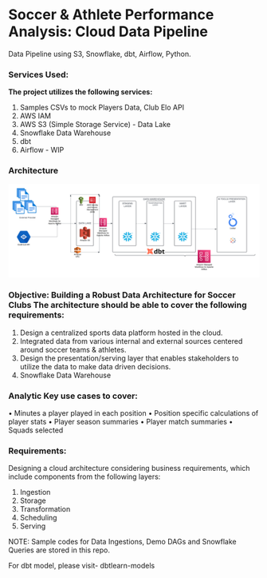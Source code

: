 # Soccer & Athlete Performance Analysis: Cloud Data Pipeline 
Data Pipeline using S3, Snowflake, dbt, Airflow, Python. 

### Services Used:
**The project utilizes the following services:**

1. Samples CSVs to mock Players Data, Club Elo API
2. AWS IAM 
3. AWS S3 (Simple Storage Service) - Data Lake
4. Snowflake Data Warehouse
5. dbt
6. Airflow - WIP

### Architecture
![Architecture](https://github.com/srikantaghosh/Data-Pipeline-Snowflake-DBT/blob/main/DATA%20PIPELINE.png)


### Objective: Building a Robust Data Architecture for Soccer Clubs The architecture should be able to cover the following requirements:
1. Design a centralized sports data platform hosted in the cloud.
2. Integrated data from various internal and external sources centered around soccer teams & athletes.
3. Design the presentation/serving layer that enables stakeholders to utilize the data to make data driven decisions.
4. Snowflake Data Warehouse



### Analytic Key use cases to cover:
• Minutes a player played in each position
• Position specific calculations of player stats
• Player season summaries
• Player match summaries
• Squads selected


### Requirements:
Designing a cloud architecture considering business requirements, which include components from the following layers:
1. Ingestion
2. Storage
3. Transformation
4. Scheduling
5. Serving

NOTE: Sample codes for Data Ingestions, Demo DAGs and Snowflake Queries are stored in this repo. 

For dbt model, please visit- dbtlearn-models


